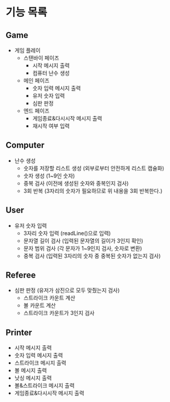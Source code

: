 # 기능 목록

## Game
* 게임 플레이
  * 스탠바이 페이즈
    * 시작 메시지 출력
    * 컴퓨터 난수 생성
  * 메인 페이즈
    * 숫자 입력 메시지 출력
    * 유저 숫자 입력
    * 심판 판정
  * 엔드 페이즈
    * 게임종료&다시시작 메시지 출력
    * 재시작 여부 입력

## Computer
* 난수 생성
  * 숫자를 저장할 리스트 생성 (외부로부터 안전하게 리스트 캡슐화)
  * 숫자 생성 (1~9인 숫자)
  * 중복 검사 (이전에 생성된 숫자와 중복인지 검사)
  * 3회 반복 (3자리의 숫자가 필요하므로 위 내용을 3회 반복한다.)

## User
* 유저 숫자 입력
  * 3자리 숫자 입력 (readLine()으로 입력)
  * 문자열 길이 검사 (입력된 문자열의 길이가 3인지 확인)
  * 문자 범위 검사 (각 문자가 1~9인지 검사, 숫자로 변환)
  * 중복 검사 (입력된 3자리의 숫자 중 중복된 숫자가 없는지 검사)

## Referee
* 심판 판정 (유저가 삼진으로 모두 맞췄는지 검사)
  * 스트라이크 카운트 계산
  * 볼 카운트 계산
  * 스트라이크 카운트가 3인지 검사

## Printer
* 시작 메시지 출력
* 숫자 입력 메시지 출력
* 스트라이크 메시지 출력
* 볼 메시지 출력
* 낫싱 메시지 출력
* 볼&스트라이크 메시지 출력
* 게임종료&다시시작 메시지 출력